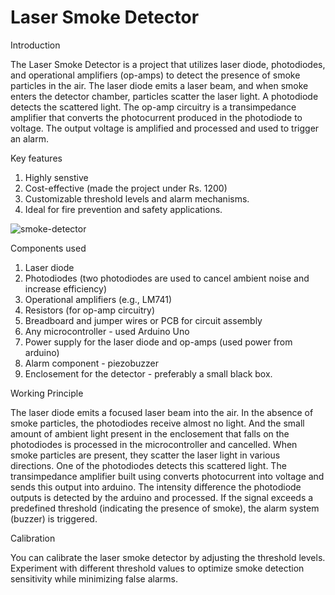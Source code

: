 # Laser Smoke Detector

Introduction

The Laser Smoke Detector is a project that utilizes laser diode, photodiodes, and operational amplifiers (op-amps) to detect the presence of smoke particles in the air. The laser diode emits a laser beam, and when smoke enters the detector chamber, particles scatter the laser light. A photodiode detects the scattered light. The op-amp circuitry is a transimpedance amplifier that converts the photocurrent produced in the photodiode to voltage. The output voltage is amplified and processed and used to trigger an alarm.

Key features

1. Highly senstive
2. Cost-effective (made the project under Rs. 1200)
3. Customizable threshold levels and alarm mechanisms.
4. Ideal for fire prevention and safety applications.

![smoke-detector](https://github.com/JahnaviB08/Design-Lab-Smoke-Detector/assets/109303093/59c92ebd-51ca-488f-9e71-6189479b728e)

Components used
1. Laser diode
2. Photodiodes (two photodiodes are used to cancel ambient noise and increase efficiency)
3. Operational amplifiers (e.g., LM741)
4. Resistors (for op-amp circuitry)
5. Breadboard and jumper wires or PCB for circuit assembly
6. Any microcontroller - used Arduino Uno
7. Power supply for the laser diode and op-amps (used power from arduino)
8. Alarm component - piezobuzzer
9. Enclosement for the detector - preferably a small black box.

Working Principle

The laser diode emits a focused laser beam into the air. In the absence of smoke particles, the photodiodes receive almost no light. And the small amount of ambient light present in the enclosement that falls on the photodiodes is processed in the microcontroller and cancelled. When smoke particles are present, they scatter the laser light in various directions. One of the photodiodes detects this scattered light. The transimpedance amplifier built using converts photocurrent into voltage and sends this output into arduino. The intensity difference the photodiode outputs is detected by the arduino and processed. If the signal exceeds a predefined threshold (indicating the presence of smoke), the alarm system (buzzer) is triggered.

Calibration

You can calibrate the laser smoke detector by adjusting the threshold levels. Experiment with different threshold values to optimize smoke detection sensitivity while minimizing false alarms.
